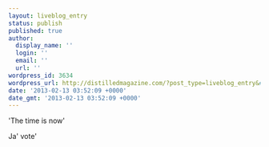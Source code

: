 ```yaml
---
layout: liveblog_entry
status: publish
published: true
author:
  display_name: ''
  login: ''
  email: ''
  url: ''
wordpress_id: 3634
wordpress_url: http://distilledmagazine.com/?post_type=liveblog_entry&#038;p=3634
date: '2013-02-13 03:52:09 +0000'
date_gmt: '2013-02-13 03:52:09 +0000'
---
```

<p>'The time is now'</p>
<p>Ja' vote'</p>
<p>&nbsp;</p>
